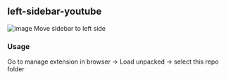 ## left-sidebar-youtube
 ![image](https://github.com/anonyninez/left-side-yt/assets/76086048/6be4efdb-b812-47a8-a3a3-f53893d7255f)
 Move sidebar to left side
### Usage
 Go to manage extension in browser -> Load unpacked -> select this repo folder
